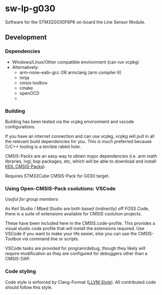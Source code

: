 # sw-lp-g030

Software for the STM32G030F6P6 on-board the Line Sensor Module.

## Development

### Dependencies

- Windows/Linux/Other compatible environment (can run vcpkg)
- Alternatively:
  - arm-none-eabi-gcc OR armclang (arm compiler 6)
  - ninja
  - cmsis toolbox
  - cmake
  - openOCD
  - 
### Building

Building has been tested via the vcpkg environment and vscode configurations.

If you have an internet connection and can use vcpkg, vcpkg will pull in all the relevant build dependencies for you. This is much preferred because C/C++ tooling is a terrible rabbit hole.

CMSIS-Packs are an easy way to obtain major dependencies (i.e. arm math libraries, lvgl, bsp packages, etc, which will be able to download and install [KEIL CMSIS-Packs](https://www.keil.arm.com/packs/)).

Requires STM32Cube CMSIS-Pack for G030 target.

### Using Open-CMSIS-Pack csolutions: VSCode

*Useful for group members* 

As Keil Studio / Mbed Studio are both based (indirectly) off FOSS Code, there is a suite of extensions available for CMSIS csolution projects.

These have been included here in the CMSIS.code-profile. This provides a visual studio code profile that will install the extensions required.  Use VSCode if you want to make your life easier, else you can use the CMSIS-Toolbox via command line or scripts.

VSCode tasks are provided for program/debug, though they likely will require modification
as they are configured for debuggers other than a CMSIS-DAP.

### Code styling

Code style is enforced by Clang-Format ([LLVM Style](https://llvm.org/docs/CodingStandards.html#header-guard)). All contributed code should follow this style.
